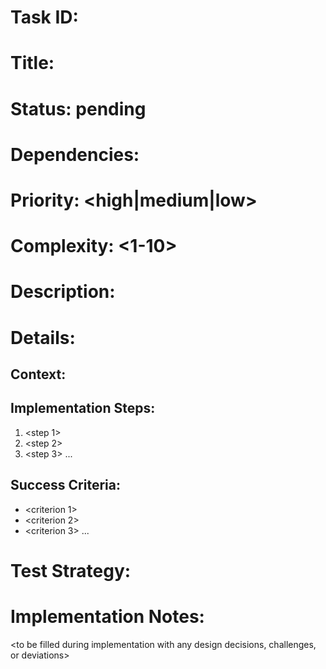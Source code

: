 # Task ID: <id>
# Title: <brief descriptive title>
# Status: pending
# Dependencies: <comma-separated list of task IDs>
# Priority: <high|medium|low>
# Complexity: <1-10>
# Description: <concise one-line description>

# Details:
<detailed description of what needs to be done>

## Context:
<how this task relates to other tasks and the overall project>

## Implementation Steps:
1. <step 1>
2. <step 2>
3. <step 3>
...

## Success Criteria:
- <criterion 1>
- <criterion 2>
- <criterion 3>
...

# Test Strategy:
<description of how to verify the task has been completed correctly>

# Implementation Notes:
<to be filled during implementation with any design decisions, challenges, or deviations> 
